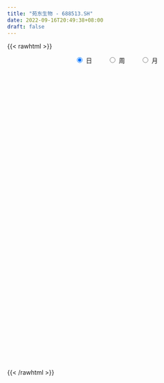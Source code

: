 ```yaml
---
title: "苑东生物 - 688513.SH"
date: 2022-09-16T20:49:38+08:00
draft: false
---
```

{{< rawhtml >}}
    <div style="text-align: center">
        <label style="padding: 1rem;"><input style="margin-right: .5rem" type="radio" name="period" value="D" checked onclick="period_change(this)">日</label>
        <label style="padding: 1rem;"><input style="margin-right: .5rem" type="radio" name="period" value="W" onclick="period_change(this)">周</label>
        <label style="padding: 1rem;"><input style="margin-right: .5rem" type="radio" name="period" value="M" onclick="period_change(this)">月</label>
    </div>
    <div id="chart" style="height: 700px;"></div> 
    <script type="text/javascript">
        const D_v = [179288.15,101387.29,84941.63,60343.15,51311.43,41152.66,30632.83,27753.67,18935.34,27508.37,22619.22,47606.26,21543.46,16333.46,19365.78,21265.16,15205.59,11748.53,17026.25,8494.72,9306.65,11821.49,15340.35,13399.79,24670.44,14743.8,11537.12,11911.06,12759.18,13360.51,13794.62,13381.86,7322.59,10827.21,7679.54,9075.73,10219.37,13784.32,8064.44,5420.5,6829.8,10794.38,15506.44,18825.06,11124.3,7012.35,6121.79,7814.31,8197.77,5789.52,22901.57,13729.7,28488.13,13181.88,14452.89,8908.75,12156.99,6172.84,5531.55,6032.75,5326.14,4816.56,5130.88,5685.33,5997.94,3644.01,7612.09,3300.24,3845.95,4058.09,5970.99,5906.73,5500.37,8104.78,8821.41,9876.35,3627.0,4483.38,2990.63,3230.12,3122.37,4827.17,4457.87,6803.47,10276.07,5254.3,10656.99,4075.2,3654.43,6169.0,8271.0,4775.58,3844.66,3276.54,4293.46,4887.6,5189.0,2925.81,2628.8,3500.9,2948.4,2539.37,2983.3,3239.3,4312.88,3363.38,2321.44,2287.53,2918.22,4676.44,3616.35,5711.12,3142.55,3152.97,3853.32,2329.92,3381.24,8619.77,3466.66,4228.48,2360.44,4139.25,3755.79,2960.13,2187.08,3900.43,3175.56,2259.63,3017.49,3043.16,3546.7,2823.24,2925.41,2352.87,2168.18,3212.72,4202.16,7898.15,1802.25,3484.58,2929.45,3150.3,2320.99,3842.39,2657.33,3346.91,2686.21,4763.13,3178.0,7580.82,5952.66,4840.78,4128.89,2082.22,3740.46,8411.8,5388.62,3792.25,4802.52,4342.55,2555.43,5118.31,2138.92,2454.75,2321.94,11012.39,6083.73,4613.76,9502.27,5332.4,5084.89,7306.15,8953.64,7643.32,16500.96,6706.16,7255.86,7789.3,6998.35,10646.66,8222.98,7078.06,11104.89,5336.12,6614.6,6596.34,5305.21,6462.49,3160.89,2393.32,3472.93,3838.03,10316.6,3460.51,4315.78,3449.48,4717.21,4042.74,3730.84,5490.94,7381.88,6114.07,7578.04,3402.31,5342.82,2935.43,3575.16,3190.92,4677.51,4438.35,2732.37,3640.93,4305.4,5550.16,11150.06,6711.34,6999.69,5324.47,6645.1,3354.88,15552.17,7805.21,14538.29,9443.17,9259.34,9274.56,4097.5,6637.93,6048.39,3617.62,4372.7,5626.15,7126.64,6374.8,13061.6,8821.47,5876.48,8280.28,13040.9,7669.41,6370.3,4458.7,4325.51,4667.42,7157.75,7993.96,10976.77,6596.93,5367.96,7397.66,3773.26,7983.14,5339.37,3435.33,4743.94,5698.62,4751.24,4609.49,4740.5,3650.56,2076.68,5088.29,2348.21,4268.26,2980.65,3445.5,4421.8,3123.38,2638.69,2393.25,2626.46,4135.98,5570.98,6927.13,3315.85,3309.27,4231.41,3051.33,2328.04,3863.11,3107.62,3718.18,3479.27,3421.11,3858.21,4849.12,10975.28,8386.19,6303.16,19460.77,10549.82,13136.79,9477.77,6050.01,7273.25,5852.09,7111.15,22779.84,19530.81,13695.89,9451.4,8969.15,7705.07,9284.62,11465.9,10456.05,6488.07,6374.76,5137.49,5826.45,5410.94,5247.41,5366.34,5678.04,5219.75,4153.73,5060.08,3951.3,6705.05,5219.57,5267.67,13844.48,7858.14,8529.42,14769.13,10589.34,11189.84,21456.94,19013.96,60747.17,36428.13,35207.83,26244.73,19925.06,18000.5,19528.55,11014.22,17268.23,12979.8,10258.12,10049.9,10267.66,7986.66,7255.19,6538.58,7549.67,8483.14,12527.6,7624.28,14248.96,5207.32,7351.81,17165.61,10457.19,6213.24,5181.31,10609.57,9472.98,14469.69,6286.99,3537.17,8042.47,20891.63,11241.64,15405.87,23714.87,10324.98,12540.93,8254.51,10578.53,14597.32,14114.44,6298.62,9767.53,11615.2,6410.19,8980.09,12352.15,5989.18,10115.92,13204.98,4670.42,6759.46,6444.26,6139.89,5530.86,4595.88,4294.66,3613.57,2457.54,4106.3,6989.32,2137.63,2028.95,2951.15,3276.04,6162.26,5104.94,3178.75,7769.87,8094.66,7627.41,8222.82,4152.41,3835.16,5075.22,3829.47,2763.86,3864.17,5040.15,4933.47,3797.98,3068.66,4946.9,4488.38,4089.25,4558.7,3245.19,2138.88,1999.98,2762.57,3170.38,5793.73,6595.66,4294.28,7820.62,5099.31,3483.29,2638.54,2868.97,2198.26,3840.14,4356.47,1967.56,1738.12,1556.94,3552.38,6398.18,4208.68,3796.13,4724.4,4435.29,23500.99,8354.96,5518.09,5424.91,3998.28,3612.83,4087.8,11253.59,8876.73,7680.95,15593.54,9592.17,6412.89,10425.2,13985.31,10562.62,11480.79,8336.14,10792.01,11995.61,12534.83,7986.65,7251.82,6531.63,6771.88,6157.36,5869.3,3105.39,5975.55,5233.48,3466.9,3286.9,5823.69,8257.78,5097.86,6143.17,4782.37,4966.26,3845.32,2273.63,2666.88,1408.23,4322.27,3191.27,3536.5,2902.93,2012.15,1334.24,3903.02,2283.72,3058.07,3531.09,2524.93,3010.78]
const D_histogram = [0.0,-0.0906210826,-0.648537645,-1.3224784543,-1.8769971573,-2.391602455,-2.7032591242,-2.6667397584,-2.4480318935,-2.0629432007,-1.5992661753,-1.0029703782,-0.5950316654,-0.3398582106,-0.0870997465,0.1995949742,0.3095578364,0.368648984,0.2202473295,0.1851960344,0.1945261241,0.3213622254,0.5546725391,0.7531557272,0.9336429526,0.9151245054,0.9430658641,0.9288664353,0.9570806905,0.9609935316,0.8387892724,0.6165045713,0.5280863591,0.5084973593,0.4910737911,0.4237474581,0.2766524593,0.1300364335,0.1442724868,0.1727367341,0.2324838051,0.3056237195,0.4209179136,0.5454194981,0.525609006,0.4470958616,0.4408231207,0.4472445356,0.3307165621,0.3026634489,0.4272100958,0.5046072295,0.6314838904,0.6542858456,0.5006791971,0.3065937057,0.0793815837,-0.0751771507,-0.1318903931,-0.1584639083,-0.1752412305,-0.1743887573,-0.1621334906,-0.2023545076,-0.2671533938,-0.2808101404,-0.3618879611,-0.3812315769,-0.3044770933,-0.3048369087,-0.1964635493,-0.1030292228,-0.0753138576,-0.1404870484,-0.2269591166,-0.3983118107,-0.4661949853,-0.5284220326,-0.5022272471,-0.4476432851,-0.3356251677,-0.1697412925,-0.0479656896,-0.0513699113,-0.1846311923,-0.1946811927,-0.0467621142,0.0553133631,0.1008417416,0.227011837,0.3736207887,0.4064407005,0.4265579693,0.4392393817,0.455166897,0.4431768705,0.3233242109,0.2224597288,0.1829494853,0.0948425505,0.0068439391,-0.0075662666,0.0134327872,-0.0421467679,-0.0457118294,-0.0131932579,0.0504780548,0.1078863146,0.1338629715,0.2105860286,0.262921721,0.2870564608,0.2616016451,0.2211194366,0.1256114465,0.0820213649,0.0973212557,0.0183203457,-0.0123022615,-0.0735102693,-0.0771221305,-0.0985137404,-0.1309797894,-0.1537085663,-0.1496470974,-0.1688709827,-0.1802372088,-0.1505720579,-0.115546446,-0.0346995596,0.0247594559,0.1046538416,0.1169869785,0.149878537,0.1412593981,0.1814186958,0.2075130077,0.0965918137,0.0323836259,0.0211679883,-0.0003274373,-0.0220330498,-0.0248133957,-0.0072331496,-0.0014089144,-0.0230386996,-0.0657951672,-0.134718344,-0.1261392842,-0.0129860112,0.1087561377,0.1418216264,0.1542639597,0.1636252552,0.1216903217,0.1784365282,0.1685701176,0.1228288069,0.0235345022,-0.0333366434,-0.07842946,-0.1563550865,-0.1885151933,-0.1758349227,-0.1461625325,0.0161059386,0.0895667548,0.0854406295,0.205651943,0.2279083473,0.2457945962,0.2843327629,0.3312323353,0.3642047604,0.4745959067,0.4951786338,0.4508818244,0.4393281996,0.3591951582,0.3543316899,0.2799449411,0.2105543134,0.1799998418,0.0607449619,-0.0939526416,-0.2076582256,-0.2764733435,-0.3780084631,-0.4613206409,-0.4754617424,-0.4431464267,-0.3747390108,-0.2462365614,-0.1475077543,-0.1041886485,-0.0848691293,-0.0654569974,-0.117054674,-0.1208435668,-0.0916400867,-0.0130853528,0.0393449851,-0.0072091821,-0.0195360762,-0.0741750962,-0.0846544855,-0.0552260028,-0.0315569829,0.0160512217,-0.0157656772,-0.0273759644,-0.0256501129,0.0175877467,0.0322073586,0.1537706135,0.173544185,0.172758214,0.1466080148,0.0022120809,-0.0370640415,0.1161347375,0.2125606192,0.3444442725,0.4372467154,0.4122621821,0.2978667397,0.2240074306,0.166791297,0.0632755694,0.0100508908,-0.0025033486,0.0059922619,-0.0902020024,-0.1618881083,-0.0921943575,-0.1262300685,-0.1025940998,-0.0214796611,0.0761417334,0.0479921399,-0.055707478,-0.140570533,-0.1514222475,-0.1711306451,-0.2434684765,-0.2889250673,-0.2710955775,-0.2483779067,-0.2359847458,-0.2659124924,-0.259564453,-0.296590999,-0.3186199596,-0.3038406648,-0.2781982655,-0.1864686256,-0.091523765,-0.0561299524,-0.0553218173,-0.0499423467,-0.0469712367,-0.098526995,-0.1060270938,-0.0246523532,0.0163203684,-0.0206311225,0.0353207644,0.0730987817,0.1056350729,0.1125179295,0.1154679812,0.1525494505,0.2036268551,0.1856683053,0.1485701337,0.1093780402,0.0381317282,-0.0284977785,-0.035707119,0.012017028,-0.0111031859,0.0413108882,0.0756852918,0.0750803088,0.0875112298,0.0976890483,0.1427127195,0.1545611254,0.1491097652,0.1576500535,0.1486259582,0.1166018008,0.0428567014,-0.0054068674,-0.0255840775,-0.0353375644,-0.0354131217,0.091277319,0.1712338383,0.2441201304,0.2667162405,0.2413209505,0.1808832348,0.1408045325,0.0214545693,-0.0973392734,-0.1423267782,-0.160069195,-0.1594400016,-0.1590907824,-0.1438946894,-0.1485794515,-0.1491865069,-0.1475040622,-0.142862255,-0.1241579397,-0.086488044,-0.0769990827,-0.0906007287,-0.0584051746,-0.0437318142,0.010981754,0.0649241846,0.1103021413,0.1495963932,0.1182208263,0.1568833609,0.1994076761,0.3112300489,0.7502862022,1.0257428385,1.165288107,1.1509633915,1.0517253073,0.8452725776,0.723467398,0.5420294619,0.3148981583,0.0364926569,-0.2531574495,-0.5111201634,-0.7747391837,-0.9101701872,-0.9407652069,-0.9306209761,-0.8627203974,-0.8182864792,-0.882837234,-0.873731648,-0.6465524508,-0.4769192958,-0.3696674625,-0.0580440922,0.2020986609,0.2907940028,0.3764834758,0.3655941334,0.4413274382,0.4374665198,0.3829228052,0.300513139,0.2534123559,0.4205106577,0.4524089066,0.4070739174,0.242665402,0.1367720108,0.198514939,0.1497652986,-0.1134435553,-0.217493518,-0.1150036797,-0.0796222568,0.051146141,0.1147523709,0.121179588,0.1230638215,0.1000233331,0.0731893619,-0.1187938191,-0.1544274291,-0.2021633013,-0.2411197631,-0.2866598005,-0.3568981914,-0.4425888127,-0.5382073889,-0.5527610146,-0.6402027182,-0.6664543582,-0.6591162326,-0.5785529792,-0.5654028122,-0.5600831861,-0.60462263,-0.605224101,-0.6655816963,-0.6112934291,-0.4789418558,-0.3647731548,-0.318208777,-0.1064112614,0.1515040462,0.3446873577,0.4844707776,0.5370417539,0.5679840209,0.5990458293,0.6182544331,0.6142158947,0.6161162883,0.6144916243,0.587005957,0.5625593517,0.3983417028,0.3201448568,0.248817762,0.1402961078,0.1242353039,0.1488170004,0.1915012417,0.2173306934,0.2186211703,0.1643982107,0.0280704872,-0.1602944851,-0.2606310917,-0.2603724309,-0.2749784498,-0.3045289018,-0.2869580542,-0.2764956148,-0.3029538653,-0.3147379189,-0.3236474989,-0.302109106,-0.2006620668,-0.0514378016,0.0038788098,0.0338033626,0.0416996894,0.1444083754,0.4871778948,0.602040525,0.6406905613,0.5936241196,0.5067100941,0.4550193778,0.3479446779,0.3028738022,0.2581329732,0.2070597658,0.3794993104,0.5028001608,0.5634414999,0.5860895446,0.7100363915,0.6117527125,0.5527975286,0.4290640151,0.2727897977,0.179633127,0.0411665889,-0.1421470143,-0.3002402938,-0.434830497,-0.4260275351,-0.4046965282,-0.3974070123,-0.4264745606,-0.2684268143,-0.1883960829,-0.1457146162,-0.1551516838,-0.0834500451,-0.0499764258,-0.190799381,-0.2160709532,-0.3266440696,-0.5211558731,-0.5903302669,-0.5970337117,-0.4894790961,-0.4009861568,-0.3715617359,-0.3409271554,-0.2025110919,-0.0869352576,-0.0515243735,-0.0227876485,-0.0418083042,-0.0775446209,-0.2078617397,-0.2995339926,-0.3742596155,-0.4406131079]
const D_fast = [0.0,-0.1132763533,-0.8333273269,-1.8378877498,-2.8616557421,-3.9741616535,-4.9616331037,-5.5917986775,-5.985098786,-6.1157458934,-6.0518854118,-5.7063322093,-5.4471514129,-5.2769425107,-5.0459589833,-4.7093655189,-4.5220131976,-4.3707598041,-4.4640996261,-4.4528519127,-4.394890292,-4.1877136343,-3.8157351858,-3.428963066,-3.0150651024,-2.8048024232,-2.5410945985,-2.3230774185,-2.0555929906,-1.8114317666,-1.7239387077,-1.7920972661,-1.7484938885,-1.6409585484,-1.5356136688,-1.4970031373,-1.5749350213,-1.6890419388,-1.6387377637,-1.5670893329,-1.4492213107,-1.2996754664,-1.0791517938,-0.8182953348,-0.7067035754,-0.6734427544,-0.5695097152,-0.4512771663,-0.4851259993,-0.4375132503,-0.2061640794,-0.0026151383,0.2821324952,0.4685059118,0.4400690625,0.3226319976,0.1152652715,-0.0580877506,-0.1477735912,-0.2139630836,-0.2745507134,-0.3172954295,-0.3455735355,-0.4363831794,-0.567970414,-0.6518296957,-0.8233795067,-0.9380310167,-0.9373958064,-1.013964849,-0.9547073769,-0.8870303561,-0.8781434553,-0.9784384082,-1.1216502556,-1.3925809023,-1.5770128232,-1.7713453786,-1.8707074049,-1.9280342642,-1.8999224387,-1.7764738867,-1.6666897062,-1.6829364057,-1.8623554847,-1.9210757833,-1.7848472334,-1.6689434153,-1.5982046015,-1.4152815468,-1.1752673979,-1.040837311,-0.9140805499,-0.791589292,-0.6618700525,-0.5630658614,-0.6020874682,-0.6473370181,-0.6411098903,-0.7055061874,-0.7917938141,-0.8080955864,-0.7837383358,-0.8498545829,-0.8648476018,-0.8356273448,-0.7593365184,-0.6749566798,-0.6155142801,-0.4861447158,-0.3680785932,-0.2721797382,-0.2322341426,-0.217436492,-0.2815416205,-0.3046263609,-0.2649961562,-0.3394169798,-0.3731151523,-0.4527007274,-0.4755931212,-0.5216131663,-0.5868241626,-0.647980081,-0.6813303865,-0.7427720175,-0.7991975458,-0.8071754094,-0.8010364089,-0.7288644124,-0.663215533,-0.5571576869,-0.5155778054,-0.4452166127,-0.418520902,-0.3330069304,-0.2550343665,-0.3418076071,-0.3979198885,-0.403843529,-0.4254208139,-0.4526346889,-0.4616183836,-0.445846425,-0.4403744184,-0.4677638785,-0.5269691378,-0.6295719007,-0.6525276619,-0.5426208917,-0.3936897084,-0.3251688131,-0.2741604898,-0.2238928806,-0.2354052336,-0.1340498951,-0.1017737763,-0.1168078852,-0.2102185645,-0.2754238708,-0.3401240525,-0.4571384506,-0.5364273557,-0.5677058158,-0.5745740587,-0.408279103,-0.3124265981,-0.2951925661,-0.1235682667,-0.0443347756,0.0350001223,0.1446214797,0.274329136,0.3983527512,0.6273928742,0.7717702597,0.8401939064,0.9384723315,0.9481380796,1.0318575338,1.0274570203,1.010704971,1.0251504598,0.9210818204,0.7428960565,0.5772759161,0.4393424623,0.2433052269,0.0446628889,-0.0883436482,-0.1668149391,-0.192092276,-0.125148967,-0.0632970985,-0.0460251548,-0.0479229179,-0.0448750353,-0.1257363804,-0.159736165,-0.1534427066,-0.0781593109,-0.0158927267,-0.0642491894,-0.0814601026,-0.1546428966,-0.1862859073,-0.1706639253,-0.1548841511,-0.1032631411,-0.1390214593,-0.1574757375,-0.1621624144,-0.114527618,-0.0918561665,0.0681497419,0.1313093596,0.1737129421,0.1842147466,0.0403718329,-0.0081702999,0.1740621635,0.3236282,0.5416229215,0.7437370431,0.8218180554,0.7818892979,0.7640318464,0.7485135371,0.6608167018,0.6101047459,0.5969246694,0.6069183454,0.4881735805,0.3760154476,0.4226606089,0.3570673809,0.3550548246,0.4307993481,0.5474561759,0.5313046173,0.4136781299,0.2936724417,0.2449651653,0.1824741064,0.0492691559,-0.0684187017,-0.1183631063,-0.1577399121,-0.2043429376,-0.3007488073,-0.3592918813,-0.470466177,-0.5721501274,-0.6333309989,-0.677238166,-0.6321256824,-0.5600617631,-0.5387004386,-0.5517227578,-0.5588288738,-0.567600573,-0.6437880801,-0.6777949523,-0.6025833,-0.5575304863,-0.5996397579,-0.5348576799,-0.4788049672,-0.4198599078,-0.3848475688,-0.3530305218,-0.2778116899,-0.1758275716,-0.147369045,-0.1473246832,-0.1591722666,-0.2208856465,-0.2946395978,-0.3107757181,-0.2600473141,-0.2859433245,-0.2232015284,-0.1699058018,-0.1517407077,-0.1174319791,-0.0828318986,-0.0021300475,0.0483586398,0.0801847208,0.1281375225,0.1562699168,0.1533962095,0.0903652855,0.0407499999,0.0141767704,-0.0044111076,-0.0133399453,0.1361698252,0.258934804,0.3928511287,0.4821262989,0.5170612466,0.5018443396,0.4969667703,0.3829804495,0.2398517884,0.1592825891,0.1015228736,0.0622920666,0.0228685902,0.0020910108,-0.0397386142,-0.0776422962,-0.1128358672,-0.1439096237,-0.1562447933,-0.1401969086,-0.149957718,-0.1862095462,-0.1686152857,-0.1648748789,-0.1074158721,-0.0372423953,0.0357110967,0.1124044469,0.1105840865,0.1884674613,0.2808436956,0.4704735806,1.0971012844,1.6289936304,2.0598609256,2.333277058,2.4969703007,2.5018357153,2.5608973853,2.5149668146,2.3665600506,2.0972777135,1.7443382446,1.3585954899,0.9012916737,0.5383181233,0.2725318019,0.0500207888,-0.0977587319,-0.2578964336,-0.5431564968,-0.7524838228,-0.6869427383,-0.6365394073,-0.6217044396,-0.3245920924,-0.013924674,0.1474691686,0.3272795106,0.4077887015,0.5938538658,0.6993595773,0.7405465641,0.7332651826,0.7495174885,1.0217434548,1.1667439303,1.2231774205,1.1194352555,1.047734867,1.1591065299,1.1477982142,0.8562284715,0.6978051293,0.7715440477,0.7870199064,0.9305748394,1.022869162,1.0595912761,1.092241465,1.0942068099,1.0856701792,0.8639885434,0.7897480761,0.6914713787,0.592234976,0.4750299885,0.3155670497,0.1192292253,-0.1109411981,-0.2636850775,-0.5111774607,-0.7040426901,-0.8614836227,-0.9255586141,-1.0537591502,-1.1884603207,-1.384155422,-1.5360629183,-1.7628159377,-1.8613510277,-1.8487349184,-1.825759506,-1.8587473225,-1.6735526223,-1.3777613031,-1.0984061522,-0.8375050378,-0.6506736231,-0.4777353508,-0.2969120851,-0.1231398731,0.0263755622,0.1823050279,0.33430327,0.4535690919,0.5697623245,0.5051301013,0.5069694695,0.4978468153,0.424399188,0.4393972101,0.5011831566,0.5917427084,0.6719048335,0.7278506029,0.714727196,0.5854170943,0.3569785007,0.1914841212,0.1266496743,0.0432990429,-0.0623836345,-0.1165523005,-0.1752137647,-0.2774104816,-0.3678790149,-0.4577004696,-0.5116893533,-0.4604078308,-0.3240430159,-0.2677567021,-0.2293813086,-0.2110600595,-0.0722492796,0.3923147135,0.6576874749,0.8565101515,0.9578497397,0.9976132377,1.059677366,1.0395888354,1.0702364103,1.0900288246,1.0907205587,1.3580349309,1.6070358215,1.8085375356,1.9777079665,2.2791639112,2.3338184103,2.4130626086,2.3965950989,2.3085183309,2.260269942,2.132095051,1.9132446943,1.6800913413,1.4367935139,1.339089592,1.2592464669,1.1671842297,1.0314980412,1.122439084,1.1553707946,1.1616236072,1.1133986188,1.1642377461,1.185217259,0.9966944585,0.917405148,0.7251710142,0.4003702425,0.1836132819,0.0276514092,0.0128362508,0.0010826508,-0.0623833622,-0.1169805706,-0.0291922801,0.0646497399,0.0871795306,0.1102193435,0.0807466118,0.0256241398,-0.1566584139,-0.323214165,-0.4915046917,-0.6680114612]
const D_slow = [0.0,-0.0226552707,-0.1847896819,-0.5154092955,-0.9846585848,-1.5825591985,-2.2583739796,-2.9250589192,-3.5370668925,-4.0528026927,-4.4526192365,-4.7033618311,-4.8521197474,-4.9370843001,-4.9588592367,-4.9089604932,-4.8315710341,-4.7394087881,-4.6843469557,-4.6380479471,-4.5894164161,-4.5090758597,-4.3704077249,-4.1821187931,-3.948708055,-3.7199269286,-3.4841604626,-3.2519438538,-3.0126736811,-2.7724252982,-2.5627279801,-2.4086018373,-2.2765802476,-2.1494559077,-2.0266874599,-1.9207505954,-1.8515874806,-1.8190783722,-1.7830102505,-1.739826067,-1.6817051157,-1.6052991859,-1.5000697075,-1.3637148329,-1.2323125814,-1.120538616,-1.0103328358,-0.8985217019,-0.8158425614,-0.7401766992,-0.6333741752,-0.5072223678,-0.3493513952,-0.1857799338,-0.0606101346,0.0160382919,0.0358836878,0.0170894001,-0.0158831982,-0.0554991752,-0.0993094829,-0.1429066722,-0.1834400448,-0.2340286717,-0.3008170202,-0.3710195553,-0.4614915456,-0.5567994398,-0.6329187131,-0.7091279403,-0.7582438276,-0.7840011333,-0.8028295977,-0.8379513598,-0.894691139,-0.9942690916,-1.1108178379,-1.2429233461,-1.3684801579,-1.4803909791,-1.564297271,-1.6067325942,-1.6187240166,-1.6315664944,-1.6777242925,-1.7263945906,-1.7380851192,-1.7242567784,-1.699046343,-1.6422933838,-1.5488881866,-1.4472780115,-1.3406385192,-1.2308286737,-1.1170369495,-1.0062427319,-0.9254116791,-0.8697967469,-0.8240593756,-0.800348738,-0.7986377532,-0.8005293198,-0.797171123,-0.807707815,-0.8191357724,-0.8224340868,-0.8098145732,-0.7828429945,-0.7493772516,-0.6967307445,-0.6310003142,-0.559236199,-0.4938357877,-0.4385559286,-0.407153067,-0.3866477257,-0.3623174118,-0.3577373254,-0.3608128908,-0.3791904581,-0.3984709907,-0.4230994258,-0.4558443732,-0.4942715148,-0.5316832891,-0.5739010348,-0.618960337,-0.6566033515,-0.685489963,-0.6941648529,-0.6879749889,-0.6618115285,-0.6325647839,-0.5950951496,-0.5597803001,-0.5144256262,-0.4625473742,-0.4383994208,-0.4303035143,-0.4250115173,-0.4250933766,-0.430601639,-0.436804988,-0.4386132754,-0.438965504,-0.4447251789,-0.4611739707,-0.4948535567,-0.5263883777,-0.5296348805,-0.5024458461,-0.4669904395,-0.4284244496,-0.3875181358,-0.3570955553,-0.3124864233,-0.2703438939,-0.2396366922,-0.2337530666,-0.2420872275,-0.2616945925,-0.3007833641,-0.3479121624,-0.3918708931,-0.4284115262,-0.4243850416,-0.4019933529,-0.3806331955,-0.3292202098,-0.2722431229,-0.2107944739,-0.1397112832,-0.0569031993,0.0341479908,0.1527969675,0.2765916259,0.389312082,0.4991441319,0.5889429215,0.6775258439,0.7475120792,0.8001506576,0.845150618,0.8603368585,0.8368486981,0.7849341417,0.7158158058,0.62131369,0.5059835298,0.3871180942,0.2763314875,0.1826467348,0.1210875945,0.0842106559,0.0581634937,0.0369462114,0.0205819621,-0.0086817064,-0.0388925981,-0.0618026198,-0.065073958,-0.0552377118,-0.0570400073,-0.0619240264,-0.0804678004,-0.1016314218,-0.1154379225,-0.1233271682,-0.1193143628,-0.1232557821,-0.1300997732,-0.1365123014,-0.1321153647,-0.1240635251,-0.0856208717,-0.0422348254,0.0009547281,0.0376067318,0.038159752,0.0288937416,0.057927426,0.1110675808,0.1971786489,0.3064903278,0.4095558733,0.4840225582,0.5400244159,0.5817222401,0.5975411325,0.6000538551,0.599428018,0.6009260835,0.5783755829,0.5379035558,0.5148549664,0.4832974493,0.4576489244,0.4522790091,0.4713144425,0.4833124774,0.4693856079,0.4342429747,0.3963874128,0.3536047515,0.2927376324,0.2205063656,0.1527324712,0.0906379946,0.0316418081,-0.034836315,-0.0997274282,-0.173875178,-0.2535301679,-0.3294903341,-0.3990399004,-0.4456570568,-0.4685379981,-0.4825704862,-0.4964009405,-0.5088865272,-0.5206293364,-0.5452610851,-0.5717678586,-0.5779309468,-0.5738508547,-0.5790086354,-0.5701784443,-0.5519037489,-0.5254949806,-0.4973654983,-0.468498503,-0.4303611404,-0.3794544266,-0.3330373503,-0.2958948169,-0.2685503068,-0.2590173747,-0.2661418194,-0.2750685991,-0.2720643421,-0.2748401386,-0.2645124166,-0.2455910936,-0.2268210164,-0.204943209,-0.1805209469,-0.144842767,-0.1062024857,-0.0689250444,-0.029512531,0.0076439586,0.0367944088,0.0475085841,0.0461568673,0.0397608479,0.0309264568,0.0220731764,0.0448925061,0.0877009657,0.1487309983,0.2154100584,0.2757402961,0.3209611048,0.3561622379,0.3615258802,0.3371910618,0.3016093673,0.2615920686,0.2217320682,0.1819593726,0.1459857002,0.1088408373,0.0715442106,0.0346681951,-0.0010473687,-0.0320868536,-0.0537088646,-0.0729586353,-0.0956088175,-0.1102101111,-0.1211430647,-0.1183976262,-0.10216658,-0.0745910447,-0.0371919464,-0.0076367398,0.0315841004,0.0814360195,0.1592435317,0.3468150822,0.6032507919,0.8945728186,1.1823136665,1.4452449933,1.6565631377,1.8374299872,1.9729373527,2.0516618923,2.0607850565,1.9974956941,1.8697156533,1.6760308574,1.4484883106,1.2132970088,0.9806417648,0.7649616655,0.5603900457,0.3396807372,0.1212478252,-0.0403902875,-0.1596201115,-0.2520369771,-0.2665480002,-0.2160233349,-0.1433248342,-0.0492039653,0.0421945681,0.1525264276,0.2618930576,0.3576237589,0.4327520436,0.4961051326,0.601232797,0.7143350237,0.816103503,0.8767698535,0.9109628562,0.960591591,0.9980329156,0.9696720268,0.9152986473,0.8865477274,0.8666421632,0.8794286984,0.9081167911,0.9384116881,0.9691776435,0.9941834768,1.0124808173,0.9827823625,0.9441755052,0.8936346799,0.8333547391,0.761689789,0.6724652412,0.561818038,0.4272661908,0.2890759371,0.1290252576,-0.037588332,-0.2023673901,-0.3470056349,-0.488356338,-0.6283771345,-0.779532792,-0.9308388173,-1.0972342414,-1.2500575986,-1.3697930626,-1.4609863513,-1.5405385455,-1.5671413609,-1.5292653493,-1.4430935099,-1.3219758155,-1.187715377,-1.0457193718,-0.8959579144,-0.7413943062,-0.5878403325,-0.4338112604,-0.2801883543,-0.1334368651,0.0072029728,0.1067883985,0.1868246127,0.2490290532,0.2841030802,0.3151619062,0.3523661563,0.4002414667,0.45457414,0.5092294326,0.5503289853,0.5573466071,0.5172729858,0.4521152129,0.3870221052,0.3182774927,0.2421452673,0.1704057537,0.10128185,0.0255433837,-0.053141096,-0.1340529707,-0.2095802473,-0.259745764,-0.2726052144,-0.2716355119,-0.2631846713,-0.2527597489,-0.2166576551,-0.0948631813,0.0556469499,0.2158195902,0.3642256201,0.4909031437,0.6046579881,0.6916441576,0.7673626081,0.8318958514,0.8836607929,0.9785356205,1.1042356607,1.2450960357,1.3916184218,1.5691275197,1.7220656978,1.86026508,1.9675310838,2.0357285332,2.080636815,2.0909284622,2.0553917086,1.9803316351,1.8716240109,1.7651171271,1.6639429951,1.564591242,1.4579726018,1.3908658983,1.3437668775,1.3073382235,1.2685503025,1.2476877913,1.2351936848,1.1874938396,1.1334761012,1.0518150838,0.9215261156,0.7739435488,0.6246851209,0.5023153469,0.4020688077,0.3091783737,0.2239465848,0.1733188119,0.1515849975,0.1387039041,0.133006992,0.1225549159,0.1031687607,0.0512033258,-0.0236801724,-0.1172450762,-0.2273983532]
const D_data = [['2020-09-02', 78.0, 74.72, 74.6, 88.0],['2020-09-03', 71.1, 73.3, 70.12, 79.44],['2020-09-04', 72.0, 65.37, 65.28, 72.0],['2020-09-07', 64.51, 59.73, 59.58, 65.99],['2020-09-08', 59.7, 56.5, 55.38, 61.1],['2020-09-09', 56.0, 52.2, 52.2, 56.89],['2020-09-10', 52.5, 50.18, 49.61, 52.84],['2020-09-11', 49.74, 51.27, 49.51, 52.47],['2020-09-14', 52.1, 51.73, 51.28, 52.51],['2020-09-15', 51.11, 53.1, 51.11, 54.24],['2020-09-16', 52.99, 54.31, 52.5, 54.77],['2020-09-17', 53.93, 57.15, 53.6, 59.3],['2020-09-18', 56.16, 56.19, 55.42, 57.0],['2020-09-21', 55.92, 55.0, 54.55, 56.49],['2020-09-22', 54.58, 55.47, 54.58, 57.68],['2020-09-23', 55.3, 56.7, 55.3, 57.2],['2020-09-24', 56.5, 55.07, 54.63, 56.5],['2020-09-25', 55.4, 54.48, 54.22, 56.36],['2020-09-28', 54.39, 51.2, 51.0, 54.43],['2020-09-29', 52.0, 51.62, 50.86, 52.18],['2020-09-30', 52.0, 51.6, 51.33, 52.16],['2020-10-09', 52.6, 53.0, 52.19, 53.17],['2020-10-12', 53.0, 55.03, 52.9, 55.12],['2020-10-13', 55.14, 55.68, 54.49, 55.98],['2020-10-14', 55.5, 56.58, 55.06, 58.66],['2020-10-15', 56.34, 54.72, 54.58, 56.34],['2020-10-16', 54.83, 55.56, 54.28, 55.72],['2020-10-19', 55.57, 55.34, 55.05, 57.0],['2020-10-20', 55.55, 56.22, 55.0, 56.88],['2020-10-21', 56.52, 56.36, 55.42, 57.14],['2020-10-22', 55.98, 54.8, 54.3, 56.23],['2020-10-23', 54.8, 52.84, 52.5, 55.47],['2020-10-26', 52.84, 53.8, 52.51, 53.95],['2020-10-27', 54.14, 54.47, 54.14, 55.28],['2020-10-28', 54.61, 54.5, 53.8, 54.8],['2020-10-29', 54.39, 53.73, 53.5, 54.39],['2020-10-30', 54.25, 52.16, 52.11, 54.27],['2020-11-02', 52.05, 51.27, 49.8, 52.1],['2020-11-03', 51.2, 52.78, 51.03, 52.91],['2020-11-04', 52.81, 52.95, 52.4, 53.36],['2020-11-05', 53.73, 53.5, 52.82, 53.99],['2020-11-06', 53.86, 54.01, 53.4, 54.95],['2020-11-09', 54.48, 55.12, 53.76, 55.38],['2020-11-10', 55.59, 56.07, 55.11, 56.65],['2020-11-11', 55.85, 54.79, 54.45, 56.13],['2020-11-12', 54.99, 54.01, 53.85, 55.24],['2020-11-13', 54.01, 54.89, 53.52, 54.89],['2020-11-16', 55.18, 55.27, 54.78, 55.68],['2020-11-17', 55.08, 53.62, 53.42, 55.45],['2020-11-18', 53.7, 54.48, 53.61, 54.57],['2020-11-19', 54.2, 56.85, 54.02, 57.81],['2020-11-20', 57.0, 57.1, 56.03, 57.47],['2020-11-23', 56.9, 58.67, 56.88, 60.8],['2020-11-24', 58.06, 58.25, 57.73, 59.3],['2020-11-25', 58.42, 56.13, 55.86, 58.58],['2020-11-26', 56.13, 55.0, 54.67, 56.49],['2020-11-27', 55.01, 53.6, 52.88, 55.27],['2020-11-30', 53.38, 53.48, 52.71, 54.09],['2020-12-01', 53.49, 54.05, 53.49, 54.16],['2020-12-02', 54.27, 54.08, 53.62, 54.43],['2020-12-03', 54.01, 53.94, 53.52, 54.32],['2020-12-04', 53.67, 53.96, 53.6, 54.04],['2020-12-07', 53.9, 53.98, 53.82, 54.63],['2020-12-08', 54.3, 53.07, 53.07, 54.3],['2020-12-09', 53.07, 52.25, 51.84, 53.29],['2020-12-10', 52.23, 52.41, 52.02, 52.99],['2020-12-11', 52.51, 50.99, 50.61, 52.51],['2020-12-14', 51.0, 51.12, 50.72, 51.47],['2020-12-15', 51.0, 52.12, 51.0, 52.23],['2020-12-16', 51.91, 51.02, 51.0, 52.24],['2020-12-17', 51.17, 52.37, 51.15, 52.44],['2020-12-18', 52.59, 52.5, 52.25, 53.44],['2020-12-21', 52.77, 51.82, 51.5, 52.98],['2020-12-22', 51.8, 50.35, 49.84, 52.27],['2020-12-23', 50.35, 49.4, 49.18, 51.3],['2020-12-24', 49.4, 47.25, 47.02, 49.4],['2020-12-25', 47.02, 47.4, 46.76, 47.54],['2020-12-28', 47.5, 46.55, 46.35, 47.5],['2020-12-29', 46.5, 46.96, 46.35, 47.39],['2020-12-30', 46.71, 46.95, 46.54, 47.0],['2020-12-31', 46.92, 47.59, 46.82, 47.7],['2021-01-04', 47.42, 48.59, 47.42, 48.79],['2021-01-05', 48.69, 48.5, 48.11, 49.05],['2021-01-06', 48.47, 46.98, 46.62, 48.69],['2021-01-07', 46.75, 44.65, 44.44, 47.15],['2021-01-08', 44.65, 45.41, 44.01, 45.66],['2021-01-11', 47.21, 47.42, 47.11, 48.46],['2021-01-12', 46.62, 47.28, 46.51, 47.4],['2021-01-13', 47.1, 46.79, 46.5, 47.58],['2021-01-14', 46.81, 48.16, 45.92, 48.46],['2021-01-15', 48.27, 49.17, 48.02, 50.03],['2021-01-18', 49.16, 48.33, 48.06, 49.45],['2021-01-19', 48.33, 48.45, 48.18, 49.3],['2021-01-20', 48.52, 48.61, 48.22, 48.99],['2021-01-21', 48.74, 48.92, 48.73, 49.78],['2021-01-22', 49.3, 48.79, 48.25, 49.3],['2021-01-25', 48.88, 47.25, 47.07, 48.88],['2021-01-26', 47.28, 46.98, 46.88, 47.39],['2021-01-27', 47.4, 47.41, 46.8, 47.79],['2021-01-28', 47.0, 46.45, 46.01, 47.6],['2021-01-29', 46.98, 45.9, 45.51, 46.98],['2021-02-01', 45.63, 46.43, 45.63, 46.52],['2021-02-02', 46.77, 46.78, 46.23, 47.38],['2021-02-03', 46.77, 45.6, 45.3, 46.89],['2021-02-04', 45.58, 45.94, 44.21, 46.1],['2021-02-05', 46.0, 46.33, 45.94, 46.95],['2021-02-08', 46.5, 46.88, 46.23, 47.19],['2021-02-09', 46.99, 47.08, 46.68, 47.09],['2021-02-10', 47.3, 46.9, 46.82, 47.34],['2021-02-18', 47.3, 47.85, 47.11, 48.05],['2021-02-19', 48.02, 47.99, 47.62, 48.1],['2021-02-22', 47.99, 47.98, 47.82, 48.9],['2021-02-23', 47.92, 47.5, 47.3, 48.15],['2021-02-24', 47.7, 47.26, 47.0, 47.92],['2021-02-25', 47.55, 46.28, 46.28, 47.7],['2021-02-26', 45.73, 46.58, 45.72, 46.76],['2021-03-01', 46.88, 47.26, 46.52, 47.3],['2021-03-02', 47.0, 45.9, 45.78, 47.0],['2021-03-03', 45.58, 46.16, 45.58, 46.19],['2021-03-04', 46.15, 45.44, 45.43, 46.34],['2021-03-05', 45.45, 45.87, 45.28, 46.0],['2021-03-08', 45.98, 45.45, 45.44, 46.4],['2021-03-09', 45.51, 45.01, 44.64, 45.85],['2021-03-10', 45.4, 44.8, 44.36, 45.54],['2021-03-11', 44.77, 44.89, 44.62, 45.21],['2021-03-12', 44.97, 44.35, 44.22, 45.22],['2021-03-15', 44.43, 44.14, 43.9, 44.43],['2021-03-16', 44.35, 44.48, 44.13, 44.7],['2021-03-17', 44.45, 44.52, 44.26, 44.68],['2021-03-18', 44.69, 45.25, 44.58, 45.4],['2021-03-19', 45.11, 45.26, 45.03, 45.75],['2021-03-22', 45.29, 45.85, 45.23, 45.92],['2021-03-23', 45.87, 45.25, 45.09, 45.93],['2021-03-24', 45.25, 45.65, 45.18, 45.9],['2021-03-25', 45.53, 45.23, 45.0, 45.85],['2021-03-26', 45.23, 45.98, 45.23, 46.06],['2021-03-29', 46.18, 46.07, 45.92, 46.54],['2021-03-30', 45.23, 44.18, 44.05, 45.91],['2021-03-31', 44.29, 44.28, 44.0, 44.34],['2021-04-01', 44.21, 44.7, 44.05, 45.1],['2021-04-02', 45.1, 44.43, 44.42, 45.1],['2021-04-06', 44.26, 44.24, 43.91, 44.41],['2021-04-07', 44.38, 44.33, 43.98, 44.4],['2021-04-08', 44.39, 44.55, 44.17, 44.76],['2021-04-09', 44.55, 44.4, 44.16, 44.55],['2021-04-12', 44.53, 43.94, 43.84, 44.53],['2021-04-13', 43.98, 43.4, 43.37, 43.98],['2021-04-14', 43.39, 42.62, 42.08, 43.39],['2021-04-15', 42.6, 43.25, 42.32, 43.39],['2021-04-16', 43.69, 44.76, 43.33, 45.42],['2021-04-19', 44.47, 45.47, 44.47, 45.53],['2021-04-20', 45.3, 44.81, 44.71, 45.89],['2021-04-21', 44.79, 44.73, 44.73, 45.38],['2021-04-22', 45.09, 44.82, 44.65, 45.1],['2021-04-23', 44.82, 44.15, 44.0, 44.82],['2021-04-26', 44.69, 45.5, 44.69, 45.98],['2021-04-27', 45.33, 44.89, 44.0, 45.33],['2021-04-28', 44.85, 44.37, 44.06, 44.95],['2021-04-29', 44.3, 43.33, 43.3, 44.5],['2021-04-30', 43.34, 43.4, 42.76, 43.7],['2021-05-06', 43.07, 43.19, 42.9, 43.6],['2021-05-07', 43.13, 42.31, 42.26, 43.39],['2021-05-10', 42.32, 42.4, 42.09, 42.49],['2021-05-11', 42.32, 42.71, 41.85, 42.85],['2021-05-12', 42.71, 42.85, 42.23, 43.0],['2021-05-13', 43.5, 44.92, 43.5, 45.16],['2021-05-14', 44.7, 44.43, 44.12, 44.74],['2021-05-17', 44.3, 43.66, 43.66, 44.45],['2021-05-18', 43.89, 45.6, 43.18, 46.67],['2021-05-19', 45.26, 44.89, 44.88, 45.93],['2021-05-20', 44.91, 45.1, 44.43, 45.45],['2021-05-21', 45.15, 45.7, 44.8, 46.22],['2021-05-24', 45.9, 46.27, 44.86, 46.38],['2021-05-25', 46.11, 46.59, 45.85, 46.7],['2021-05-26', 46.2, 48.3, 46.16, 48.88],['2021-05-27', 48.1, 47.95, 47.4, 48.37],['2021-05-28', 47.9, 47.5, 46.88, 47.9],['2021-05-31', 47.41, 48.18, 46.8, 48.45],['2021-06-01', 48.32, 47.47, 47.37, 48.55],['2021-06-02', 47.47, 48.56, 47.0, 48.6],['2021-06-03', 48.15, 47.83, 47.8, 49.2],['2021-06-04', 47.94, 47.81, 47.64, 48.53],['2021-06-07', 47.61, 48.3, 47.4, 48.41],['2021-06-08', 48.2, 47.0, 46.84, 48.32],['2021-06-09', 46.89, 45.92, 45.88, 47.27],['2021-06-10', 46.07, 45.7, 45.5, 46.08],['2021-06-11', 45.7, 45.68, 45.53, 46.4],['2021-06-15', 45.65, 44.64, 44.41, 45.67],['2021-06-16', 44.64, 44.11, 44.03, 44.97],['2021-06-17', 44.19, 44.4, 44.06, 44.55],['2021-06-18', 44.58, 44.71, 44.22, 44.75],['2021-06-21', 44.72, 45.14, 44.62, 45.39],['2021-06-22', 45.15, 46.2, 44.87, 46.85],['2021-06-23', 46.15, 46.3, 45.86, 46.51],['2021-06-24', 46.92, 45.9, 45.65, 46.92],['2021-06-25', 45.7, 45.7, 45.5, 46.1],['2021-06-28', 45.31, 45.75, 45.31, 46.08],['2021-06-29', 45.77, 44.7, 44.68, 45.77],['2021-06-30', 44.71, 45.05, 44.5, 45.33],['2021-07-01', 45.2, 45.44, 44.61, 46.13],['2021-07-02', 45.29, 46.3, 45.21, 46.47],['2021-07-05', 46.38, 46.33, 45.83, 47.1],['2021-07-06', 46.17, 45.11, 44.78, 46.55],['2021-07-07', 44.75, 45.36, 44.75, 45.55],['2021-07-08', 45.29, 44.6, 44.5, 45.29],['2021-07-09', 44.5, 44.9, 44.38, 45.0],['2021-07-12', 44.9, 45.38, 44.74, 45.4],['2021-07-13', 45.38, 45.4, 45.33, 45.85],['2021-07-14', 45.31, 45.87, 45.23, 46.0],['2021-07-15', 45.74, 44.9, 44.51, 45.98],['2021-07-16', 44.96, 45.0, 44.71, 45.22],['2021-07-19', 44.8, 45.1, 44.38, 45.3],['2021-07-20', 44.98, 45.72, 44.98, 45.83],['2021-07-21', 45.9, 45.52, 45.39, 46.1],['2021-07-22', 45.52, 47.29, 45.28, 47.77],['2021-07-23', 47.02, 46.52, 46.3, 47.4],['2021-07-26', 46.52, 46.45, 46.03, 47.39],['2021-07-27', 46.3, 46.19, 46.11, 47.08],['2021-07-28', 46.2, 44.31, 43.6, 46.21],['2021-07-29', 44.65, 45.12, 44.65, 45.23],['2021-07-30', 45.79, 47.88, 45.45, 48.85],['2021-08-02', 48.45, 47.99, 47.35, 48.54],['2021-08-03', 47.7, 49.3, 47.69, 50.45],['2021-08-04', 49.46, 49.77, 48.92, 50.37],['2021-08-05', 49.77, 48.87, 48.87, 50.24],['2021-08-06', 48.84, 47.72, 47.36, 49.01],['2021-08-09', 47.83, 48.0, 47.54, 48.11],['2021-08-10', 47.96, 48.09, 47.23, 48.19],['2021-08-11', 48.2, 47.25, 46.97, 48.29],['2021-08-12', 47.18, 47.57, 47.12, 47.78],['2021-08-13', 47.7, 47.99, 47.13, 48.1],['2021-08-16', 48.0, 48.33, 47.51, 48.36],['2021-08-17', 48.13, 46.83, 46.77, 48.33],['2021-08-18', 46.86, 46.66, 46.36, 47.56],['2021-08-19', 47.23, 48.4, 47.09, 49.31],['2021-08-20', 48.3, 47.18, 46.91, 48.64],['2021-08-23', 47.35, 47.85, 46.64, 47.86],['2021-08-24', 47.85, 48.87, 47.7, 48.99],['2021-08-25', 48.49, 49.65, 48.49, 50.62],['2021-08-26', 49.6, 48.38, 48.1, 49.6],['2021-08-27', 48.03, 47.14, 47.01, 48.35],['2021-08-30', 47.12, 46.85, 46.76, 47.37],['2021-08-31', 46.85, 47.46, 46.6, 47.78],['2021-09-01', 47.46, 47.19, 46.5, 47.47],['2021-09-02', 47.08, 46.16, 46.13, 47.14],['2021-09-03', 46.07, 46.0, 45.88, 46.6],['2021-09-06', 46.44, 46.52, 45.8, 46.57],['2021-09-07', 46.6, 46.5, 46.32, 46.93],['2021-09-08', 46.49, 46.28, 46.16, 46.65],['2021-09-09', 46.27, 45.5, 45.31, 46.27],['2021-09-10', 45.5, 45.67, 45.4, 45.76],['2021-09-13', 45.55, 44.8, 44.69, 45.75],['2021-09-14', 44.98, 44.55, 44.31, 45.0],['2021-09-15', 44.59, 44.7, 44.3, 44.79],['2021-09-16', 44.61, 44.66, 44.4, 45.15],['2021-09-17', 44.66, 45.56, 44.65, 45.63],['2021-09-22', 45.51, 45.93, 45.27, 46.0],['2021-09-23', 45.93, 45.41, 45.41, 46.08],['2021-09-24', 45.54, 44.96, 44.82, 45.69],['2021-09-27', 44.73, 44.92, 44.7, 45.58],['2021-09-28', 44.81, 44.8, 44.56, 45.0],['2021-09-29', 44.78, 43.85, 43.6, 44.78],['2021-09-30', 43.99, 44.08, 43.8, 44.25],['2021-10-08', 44.31, 45.26, 44.31, 45.59],['2021-10-11', 45.01, 45.0, 44.85, 45.55],['2021-10-12', 44.82, 43.95, 43.88, 44.89],['2021-10-13', 44.12, 45.09, 43.9, 45.45],['2021-10-14', 45.17, 45.08, 44.85, 45.5],['2021-10-15', 45.3, 45.2, 44.62, 45.3],['2021-10-18', 45.29, 45.0, 44.67, 45.3],['2021-10-19', 44.81, 45.0, 44.81, 45.3],['2021-10-20', 45.09, 45.58, 44.84, 45.6],['2021-10-21', 45.58, 46.08, 45.26, 46.16],['2021-10-22', 46.45, 45.41, 45.21, 46.45],['2021-10-25', 45.3, 45.11, 45.05, 46.01],['2021-10-26', 45.05, 44.94, 44.66, 45.28],['2021-10-27', 45.03, 44.26, 43.98, 45.03],['2021-10-28', 44.0, 43.91, 43.66, 44.42],['2021-10-29', 44.1, 44.39, 43.89, 44.43],['2021-11-01', 44.18, 45.14, 43.96, 45.35],['2021-11-02', 45.1, 44.28, 44.03, 45.18],['2021-11-03', 44.5, 45.28, 44.31, 45.58],['2021-11-04', 45.43, 45.3, 45.0, 45.5],['2021-11-05', 45.11, 44.98, 44.9, 45.5],['2021-11-08', 44.98, 45.21, 44.64, 45.37],['2021-11-09', 45.01, 45.29, 44.8, 45.52],['2021-11-10', 46.01, 45.95, 45.31, 46.8],['2021-11-11', 45.98, 45.79, 45.49, 46.2],['2021-11-12', 45.77, 45.7, 45.52, 45.9],['2021-11-15', 45.78, 46.0, 45.72, 47.28],['2021-11-16', 46.12, 45.9, 45.67, 46.42],['2021-11-17', 45.81, 45.61, 45.33, 46.18],['2021-11-18', 45.58, 44.87, 44.83, 45.75],['2021-11-19', 44.78, 44.88, 44.48, 44.97],['2021-11-22', 44.87, 45.04, 44.49, 45.18],['2021-11-23', 44.98, 45.07, 44.77, 45.27],['2021-11-24', 44.99, 45.14, 44.72, 45.35],['2021-11-25', 45.18, 47.1, 45.14, 47.23],['2021-11-26', 46.89, 47.19, 46.81, 47.98],['2021-11-29', 47.37, 47.7, 46.77, 47.85],['2021-11-30', 47.69, 47.56, 47.11, 47.96],['2021-12-01', 47.48, 47.19, 46.9, 47.7],['2021-12-02', 46.91, 46.73, 46.62, 47.36],['2021-12-03', 46.74, 46.89, 46.62, 47.36],['2021-12-06', 47.01, 45.58, 45.55, 47.01],['2021-12-07', 45.6, 44.96, 44.85, 45.9],['2021-12-08', 45.04, 45.39, 44.83, 45.49],['2021-12-09', 45.39, 45.48, 45.1, 45.6],['2021-12-10', 45.66, 45.57, 45.39, 45.66],['2021-12-13', 45.68, 45.47, 45.45, 45.81],['2021-12-14', 45.45, 45.6, 45.41, 45.9],['2021-12-15', 45.51, 45.28, 45.1, 45.71],['2021-12-16', 45.28, 45.21, 45.06, 45.39],['2021-12-17', 45.28, 45.13, 44.99, 45.64],['2021-12-20', 45.2, 45.07, 45.01, 45.57],['2021-12-21', 45.06, 45.2, 45.05, 45.31],['2021-12-22', 45.35, 45.5, 45.26, 45.79],['2021-12-23', 45.39, 45.2, 45.16, 45.58],['2021-12-24', 45.2, 44.82, 44.62, 45.2],['2021-12-27', 44.82, 45.37, 44.77, 45.65],['2021-12-28', 45.3, 45.22, 45.0, 45.58],['2021-12-29', 45.29, 45.88, 45.13, 46.44],['2021-12-30', 45.89, 46.18, 45.63, 46.2],['2021-12-31', 46.28, 46.4, 46.25, 46.87],['2022-01-04', 46.38, 46.65, 46.31, 47.2],['2022-01-05', 46.37, 45.89, 45.8, 46.76],['2022-01-06', 45.95, 46.9, 45.88, 46.95],['2022-01-07', 47.5, 47.32, 47.26, 49.75],['2022-01-10', 47.73, 48.83, 47.73, 49.26],['2022-01-11', 49.35, 54.89, 49.3, 56.44],['2022-01-12', 54.7, 55.56, 53.0, 56.23],['2022-01-13', 55.56, 55.97, 55.0, 58.01],['2022-01-14', 56.0, 55.46, 54.5, 56.87],['2022-01-17', 55.5, 55.16, 53.22, 56.25],['2022-01-18', 55.07, 53.97, 53.67, 55.85],['2022-01-19', 53.77, 55.02, 53.19, 55.34],['2022-01-20', 54.89, 54.23, 54.01, 55.5],['2022-01-21', 54.27, 53.18, 52.17, 54.97],['2022-01-24', 53.14, 51.6, 51.5, 53.88],['2022-01-25', 51.5, 50.12, 50.0, 52.47],['2022-01-26', 50.1, 49.0, 48.58, 50.77],['2022-01-27', 49.32, 47.25, 47.21, 49.4],['2022-01-28', 47.81, 47.32, 47.01, 48.33],['2022-02-07', 47.85, 47.63, 47.1, 47.99],['2022-02-08', 47.84, 47.49, 47.03, 48.14],['2022-02-09', 47.49, 47.83, 46.8, 47.83],['2022-02-10', 47.98, 47.26, 47.23, 48.4],['2022-02-11', 47.01, 45.22, 45.15, 47.31],['2022-02-14', 45.21, 45.32, 45.0, 45.96],['2022-02-15', 45.77, 48.09, 45.77, 48.4],['2022-02-16', 48.08, 47.98, 47.4, 48.28],['2022-02-17', 47.99, 47.58, 47.01, 48.6],['2022-02-18', 49.0, 51.07, 48.1, 51.82],['2022-02-21', 50.8, 52.0, 50.0, 52.09],['2022-02-22', 51.78, 50.97, 50.65, 52.0],['2022-02-23', 50.93, 51.66, 50.54, 52.0],['2022-02-24', 51.38, 50.95, 49.98, 52.44],['2022-02-25', 51.31, 52.55, 51.31, 52.74],['2022-02-28', 52.45, 52.13, 50.51, 52.62],['2022-03-01', 52.3, 51.71, 51.32, 52.56],['2022-03-02', 51.86, 51.32, 51.3, 52.0],['2022-03-03', 51.38, 51.7, 50.12, 51.92],['2022-03-04', 51.94, 55.06, 51.9, 55.49],['2022-03-07', 55.66, 54.35, 54.2, 56.05],['2022-03-08', 54.8, 53.8, 53.68, 55.29],['2022-03-09', 53.5, 52.12, 50.7, 54.6],['2022-03-10', 53.37, 52.4, 52.29, 55.0],['2022-03-11', 51.89, 54.65, 51.72, 54.85],['2022-03-14', 54.35, 53.58, 53.17, 54.79],['2022-03-15', 53.39, 50.2, 50.15, 53.46],['2022-03-16', 50.87, 51.2, 48.0, 51.44],['2022-03-17', 51.2, 53.78, 51.18, 54.65],['2022-03-18', 53.1, 53.36, 53.1, 54.5],['2022-03-21', 53.2, 55.12, 53.2, 55.81],['2022-03-22', 55.21, 55.0, 54.28, 56.48],['2022-03-23', 54.74, 54.7, 53.8, 55.15],['2022-03-24', 54.33, 54.9, 53.8, 55.83],['2022-03-25', 55.0, 54.76, 54.27, 56.75],['2022-03-28', 54.88, 54.79, 53.82, 55.19],['2022-03-29', 54.78, 52.25, 52.25, 54.78],['2022-03-30', 52.17, 53.62, 50.4, 53.97],['2022-03-31', 53.0, 53.23, 53.0, 54.65],['2022-04-01', 53.03, 53.05, 51.37, 53.47],['2022-04-06', 52.0, 52.64, 52.0, 53.94],['2022-04-07', 52.66, 51.86, 50.64, 52.95],['2022-04-08', 51.7, 51.01, 50.71, 52.22],['2022-04-11', 50.02, 50.07, 49.51, 50.69],['2022-04-12', 49.6, 50.4, 48.35, 50.45],['2022-04-13', 50.4, 48.76, 48.67, 50.4],['2022-04-14', 49.69, 48.7, 48.2, 49.69],['2022-04-15', 48.22, 48.52, 47.21, 48.88],['2022-04-18', 48.52, 49.14, 46.3, 49.2],['2022-04-19', 48.68, 48.03, 47.54, 48.8],['2022-04-20', 48.06, 47.45, 47.29, 48.4],['2022-04-21', 47.45, 46.15, 45.9, 48.0],['2022-04-22', 46.25, 45.97, 45.55, 46.7],['2022-04-25', 46.0, 44.4, 44.36, 47.28],['2022-04-26', 45.0, 45.14, 44.06, 45.88],['2022-04-27', 45.04, 46.0, 44.18, 46.71],['2022-04-28', 45.25, 45.9, 43.89, 46.1],['2022-04-29', 45.6, 45.0, 44.69, 45.88],['2022-05-05', 44.57, 47.38, 44.3, 47.97],['2022-05-06', 47.38, 49.03, 46.93, 49.45],['2022-05-09', 48.88, 49.43, 48.63, 49.6],['2022-05-10', 49.6, 49.8, 48.47, 50.56],['2022-05-11', 49.8, 49.46, 49.18, 50.77],['2022-05-12', 49.6, 49.7, 48.89, 50.14],['2022-05-13', 50.27, 50.2, 49.77, 50.79],['2022-05-16', 50.64, 50.56, 50.04, 51.02],['2022-05-17', 50.56, 50.71, 49.65, 51.19],['2022-05-18', 50.71, 51.2, 50.42, 51.92],['2022-05-19', 50.73, 51.6, 50.73, 51.8],['2022-05-20', 51.29, 51.65, 51.06, 52.25],['2022-05-23', 51.66, 52.0, 51.3, 52.23],['2022-05-24', 51.81, 50.13, 50.13, 52.7],['2022-05-25', 50.01, 50.86, 49.85, 50.9],['2022-05-26', 51.11, 50.8, 49.65, 51.34],['2022-05-27', 50.8, 50.04, 50.03, 51.3],['2022-05-30', 50.27, 51.01, 49.84, 51.25],['2022-05-31', 51.19, 51.7, 50.43, 51.97],['2022-06-01', 51.53, 52.3, 51.53, 52.62],['2022-06-02', 52.42, 52.5, 51.64, 52.88],['2022-06-06', 52.78, 52.51, 52.21, 53.28],['2022-06-07', 52.23, 51.9, 51.06, 53.13],['2022-06-08', 51.9, 50.51, 49.53, 52.22],['2022-06-09', 50.0, 49.0, 48.4, 50.67],['2022-06-10', 48.98, 49.22, 48.0, 49.51],['2022-06-13', 48.8, 50.06, 48.68, 50.16],['2022-06-14', 49.62, 49.67, 48.78, 50.33],['2022-06-15', 49.59, 49.17, 49.16, 50.2],['2022-06-16', 49.18, 49.52, 49.18, 50.16],['2022-06-17', 49.26, 49.3, 47.97, 49.5],['2022-06-20', 48.93, 48.57, 48.34, 49.73],['2022-06-21', 48.8, 48.4, 48.09, 48.8],['2022-06-22', 48.8, 48.11, 48.06, 48.83],['2022-06-23', 48.11, 48.25, 47.62, 48.31],['2022-06-24', 48.28, 49.35, 48.18, 49.98],['2022-06-27', 49.44, 50.49, 49.44, 51.67],['2022-06-28', 50.6, 49.81, 49.31, 50.6],['2022-06-29', 49.81, 49.7, 49.6, 50.8],['2022-06-30', 49.38, 49.52, 49.31, 51.17],['2022-07-01', 49.72, 51.05, 49.72, 51.32],['2022-07-04', 50.6, 55.5, 50.6, 55.55],['2022-07-05', 55.57, 54.32, 53.63, 55.71],['2022-07-06', 54.97, 54.3, 54.0, 55.45],['2022-07-07', 54.25, 53.74, 53.46, 54.97],['2022-07-08', 53.33, 53.38, 53.05, 54.22],['2022-07-11', 53.41, 53.91, 53.1, 54.54],['2022-07-12', 53.91, 53.2, 53.0, 54.29],['2022-07-13', 52.88, 53.93, 52.8, 56.5],['2022-07-14', 53.8, 54.03, 53.5, 55.89],['2022-07-15', 53.95, 54.0, 53.87, 55.09],['2022-07-18', 54.23, 57.5, 54.13, 58.01],['2022-07-19', 57.97, 58.19, 57.01, 58.75],['2022-07-20', 58.46, 58.5, 57.16, 58.86],['2022-07-21', 58.63, 58.9, 57.9, 60.42],['2022-07-22', 59.1, 61.3, 58.91, 61.9],['2022-07-25', 61.4, 59.35, 59.0, 62.2],['2022-07-26', 59.76, 60.14, 57.79, 60.16],['2022-07-27', 60.14, 59.5, 59.28, 61.05],['2022-07-28', 59.7, 58.9, 58.33, 59.89],['2022-07-29', 59.37, 59.49, 58.36, 60.93],['2022-08-01', 59.5, 58.68, 57.0, 59.5],['2022-08-02', 58.4, 57.5, 56.21, 58.4],['2022-08-03', 57.15, 57.0, 57.0, 58.19],['2022-08-04', 57.52, 56.48, 55.91, 57.79],['2022-08-05', 56.99, 57.85, 56.99, 58.73],['2022-08-08', 58.02, 58.0, 57.01, 59.16],['2022-08-09', 57.95, 57.81, 56.84, 58.48],['2022-08-10', 57.44, 57.18, 57.01, 57.7],['2022-08-11', 57.26, 59.8, 57.02, 59.8],['2022-08-12', 59.6, 59.48, 58.68, 60.11],['2022-08-15', 59.5, 59.4, 58.52, 59.84],['2022-08-16', 59.4, 58.9, 58.65, 59.4],['2022-08-17', 58.63, 60.17, 58.43, 60.17],['2022-08-18', 60.06, 60.1, 58.33, 60.3],['2022-08-19', 59.81, 57.7, 57.66, 60.33],['2022-08-22', 57.13, 58.7, 56.69, 59.0],['2022-08-23', 58.72, 57.2, 57.0, 58.98],['2022-08-24', 57.24, 55.12, 55.05, 57.45],['2022-08-25', 54.91, 55.65, 54.31, 56.37],['2022-08-26', 55.46, 55.85, 55.46, 56.97],['2022-08-29', 55.48, 57.2, 54.51, 57.36],['2022-08-30', 56.91, 57.2, 56.46, 57.59],['2022-08-31', 56.85, 56.52, 55.55, 58.36],['2022-09-01', 57.2, 56.45, 55.55, 57.98],['2022-09-02', 56.44, 58.07, 56.04, 58.45],['2022-09-05', 58.05, 58.38, 57.15, 58.73],['2022-09-06', 58.59, 57.75, 57.5, 58.6],['2022-09-07', 57.69, 57.83, 57.25, 57.95],['2022-09-08', 57.71, 57.25, 56.83, 58.18],['2022-09-09', 57.61, 56.86, 56.1, 57.61],['2022-09-13', 56.86, 55.12, 55.12, 58.13],['2022-09-14', 54.56, 54.8, 54.07, 55.09],['2022-09-15', 54.61, 54.28, 54.28, 55.5],['2022-09-16', 54.85, 53.65, 53.65, 55.29]]
const W_v = [365617.07,211193.74,138212.65,83918.52,34827.62,11821.49,79691.5,65207.23,45124.44,44893.44,58589.94,58432.87,77188.64,27879.84,28070.25,23082.0,35929.91,13826.5,31618.88,32826.62,21077.84,17192.91,16438.23,7527.19,8292.79,18189.88,22056.59,16942.68,15042.54,13482.42,20316.59,11971.01,21555.07,20745.01,26737.74,7673.74,24011.73,31839.47,47059.94,40735.35,34957.16,15489.63,25380.4,25363.61,25372.67,18614.31,31357.89,37876.31,50320.57,24774.14,41010.66,41237.37,28603.34,34112.58,27200.4,14101.23,13163.74,4268.26,16610.02,21653.8,16235.9,17589.29,34371.96,58675.16,62547.14,49106.13,39922.27,27529.18,25089.91,40719.28,58005.25,177641.82,85736.56,51542.14,42354.18,51597.98,41934.29,53227.95,73228.29,53843.42,49125.16,40739.96,18115.01,19067.95,17383.09,30310.48,15850.23,19656.12,20704.43,21328.42,10071.81,29603.6,15029.2,13171.47,23562.68,46797.23,35511.9,56009.11,53167.17,41076.81,26341.08,25933.13,22010.75,15125.15,12436.06,12124.87]
const W_histogram = [0.0,-0.8998290598,-1.1006201573,-1.2733445766,-1.4911873031,-1.4493513162,-1.1696149991,-1.0897230799,-1.0066060904,-0.762071871,-0.4893495648,-0.1272632464,-0.0922552613,-0.0175423645,-0.1343326098,-0.0788216717,-0.3398807724,-0.4473045922,-0.603029826,-0.4004147261,-0.2471127677,-0.2923747891,-0.2471791313,-0.1381577393,0.0386533793,0.0890527959,0.1020471813,0.0389907368,0.0865606838,0.1886527691,0.174270364,0.1842436057,0.2334286418,0.2421773449,0.2156362724,0.1461780947,0.2579829508,0.4227059599,0.6448219192,0.7947089836,0.7339406461,0.6166788512,0.5938321941,0.6051184231,0.5081923261,0.4430900884,0.4909583868,0.5957952736,0.6324824581,0.6505315667,0.5855467563,0.519729527,0.3854568025,0.2661300716,0.1758598263,0.0768622631,-0.0404599285,-0.0315608152,-0.0230771092,0.0019848644,-0.0423762656,-0.0250819454,0.0383036828,0.0288891664,0.1740218978,0.2414530187,0.1910030873,0.1250364745,0.0608136979,0.1215273661,0.2149694232,0.7843001872,0.9552958781,0.6370144364,0.2672509373,0.391344404,0.5386975207,0.7574092347,0.8213080384,0.7267919569,0.7079521933,0.5374459906,0.2585316417,-0.1030168765,-0.5010001839,-0.7989833791,-0.6977583061,-0.5325517962,-0.3168206203,-0.2752905004,-0.0847579705,-0.1769418565,-0.2266638465,-0.248562951,-0.1460095522,0.0697101596,0.2357648516,0.7877502485,0.9695191882,0.9183542694,0.9304637157,0.7618585625,0.4826198938,0.4073143367,0.2439548062,-0.0942230223]
const W_fast = [0.0,-1.1247863248,-1.6007324616,-2.091793025,-2.6824325773,-3.0029344194,-3.0156018521,-3.2081407028,-3.376675236,-3.3226589843,-3.1722740694,-2.8420035626,-2.8300593927,-2.7597320871,-2.9101054848,-2.8742999647,-3.2203292584,-3.4395792264,-3.7460619166,-3.6435504982,-3.5520267317,-3.6703824505,-3.6869815754,-3.6124996183,-3.4260251549,-3.3533625393,-3.3148563585,-3.3681651188,-3.2989550009,-3.1496997233,-3.1205145374,-3.0644803942,-2.9569381978,-2.8876451584,-2.8602771628,-2.8931908168,-2.7168902231,-2.446490724,-2.0631692848,-1.7146049745,-1.5918881505,-1.5549802326,-1.4293688412,-1.2668030065,-1.2366810219,-1.1910107375,-1.0204028424,-0.7666171373,-0.5718093382,-0.3911273379,-0.3097254592,-0.2456103068,-0.2835188307,-0.3363130436,-0.3826183324,-0.4624003299,-0.5898375036,-0.5888285941,-0.5861141653,-0.5605559756,-0.6155111721,-0.6044873382,-0.5315257894,-0.5337180141,-0.3450798083,-0.2172854327,-0.2199845922,-0.2546920865,-0.3037114386,-0.2126159288,-0.065431516,0.6999742948,1.1097939552,0.9507661227,0.6478153579,0.8697449256,1.1517724225,1.5598364451,1.8290622584,1.9162441661,2.0743924509,2.0382477458,1.8239663074,1.4366635701,0.9134302167,0.4157011767,0.3424866732,0.3745552341,0.5110812549,0.4837887497,0.653131787,0.5167124369,0.4103244852,0.3262846429,0.3923356537,0.6254829055,0.8504788103,1.5994017693,2.0235505062,2.2019741546,2.4466995299,2.4685590172,2.309975322,2.3364983491,2.2341275202,1.8723939361]
const W_slow = [0.0,-0.224957265,-0.5001123043,-0.8184484484,-1.1912452742,-1.5535831033,-1.845986853,-2.118417623,-2.3700691456,-2.5605871133,-2.6829245045,-2.7147403162,-2.7378041315,-2.7421897226,-2.775772875,-2.795478293,-2.8804484861,-2.9922746341,-3.1430320906,-3.2431357721,-3.3049139641,-3.3780076614,-3.4398024442,-3.474341879,-3.4646785342,-3.4424153352,-3.4169035399,-3.4071558557,-3.3855156847,-3.3383524924,-3.2947849014,-3.248724,-3.1903668395,-3.1298225033,-3.0759134352,-3.0393689115,-2.9748731738,-2.8691966839,-2.7079912041,-2.5093139582,-2.3258287966,-2.1716590838,-2.0232010353,-1.8719214295,-1.744873348,-1.6341008259,-1.5113612292,-1.3624124108,-1.2042917963,-1.0416589046,-0.8952722155,-0.7653398338,-0.6689756332,-0.6024431153,-0.5584781587,-0.5392625929,-0.5493775751,-0.5572677789,-0.5630370562,-0.5625408401,-0.5731349065,-0.5794053928,-0.5698294721,-0.5626071805,-0.5191017061,-0.4587384514,-0.4109876796,-0.379728561,-0.3645251365,-0.334143295,-0.2804009392,-0.0843258924,0.1544980771,0.3137516862,0.3805644206,0.4784005216,0.6130749018,0.8024272104,1.00775422,1.1894522092,1.3664402576,1.5008017552,1.5654346657,1.5396804465,1.4144304006,1.2146845558,1.0402449793,0.9071070302,0.8279018752,0.7590792501,0.7378897575,0.6936542933,0.6369883317,0.574847594,0.5383452059,0.5557727458,0.6147139587,0.8116515208,1.0540313179,1.2836198852,1.5162358142,1.7067004548,1.8273554282,1.9291840124,1.990172714,1.9666169584]
const W_data = [['2020-09-04', 78.0, 65.37, 65.28, 88.0],['2020-09-11', 64.51, 51.27, 49.51, 65.99],['2020-09-18', 52.1, 56.19, 51.11, 59.3],['2020-09-25', 55.92, 54.48, 54.22, 57.68],['2020-09-30', 54.39, 51.6, 50.86, 54.43],['2020-10-09', 52.6, 53.0, 52.19, 53.17],['2020-10-16', 53.0, 55.56, 52.9, 58.66],['2020-10-23', 55.57, 52.84, 52.5, 57.14],['2020-10-30', 52.84, 52.16, 52.11, 55.28],['2020-11-06', 52.05, 54.01, 49.8, 54.95],['2020-11-13', 54.48, 54.89, 53.52, 56.65],['2020-11-20', 55.18, 57.1, 53.42, 57.81],['2020-11-27', 56.9, 53.6, 52.88, 60.8],['2020-12-04', 53.38, 53.96, 52.71, 54.43],['2020-12-11', 53.9, 50.99, 50.61, 54.63],['2020-12-18', 51.0, 52.5, 50.72, 53.44],['2020-12-25', 52.77, 47.4, 46.76, 52.98],['2020-12-31', 47.5, 47.59, 46.35, 47.7],['2021-01-08', 47.42, 45.41, 44.01, 49.05],['2021-01-15', 47.21, 49.17, 45.92, 50.03],['2021-01-22', 49.16, 48.79, 48.06, 49.78],['2021-01-29', 48.88, 45.9, 45.51, 48.88],['2021-02-05', 45.63, 46.33, 44.21, 47.38],['2021-02-10', 46.5, 46.9, 46.23, 47.34],['2021-02-19', 47.3, 47.99, 47.11, 48.1],['2021-02-26', 47.99, 46.58, 45.72, 48.9],['2021-03-05', 46.88, 45.87, 45.28, 47.3],['2021-03-12', 45.98, 44.35, 44.22, 46.4],['2021-03-19', 44.43, 45.26, 43.9, 45.75],['2021-03-26', 45.29, 45.98, 45.0, 46.06],['2021-04-02', 46.18, 44.43, 44.0, 46.54],['2021-04-09', 44.26, 44.4, 43.91, 44.76],['2021-04-16', 44.53, 44.76, 42.08, 45.42],['2021-04-23', 44.47, 44.15, 44.0, 45.89],['2021-04-30', 44.69, 43.4, 42.76, 45.98],['2021-05-07', 43.07, 42.31, 42.26, 43.6],['2021-05-14', 42.32, 44.43, 41.85, 45.16],['2021-05-21', 44.3, 45.7, 43.18, 46.67],['2021-05-28', 45.9, 47.5, 44.86, 48.88],['2021-06-04', 47.41, 47.81, 46.8, 49.2],['2021-06-11', 47.61, 45.68, 45.5, 48.41],['2021-06-18', 45.65, 44.71, 44.03, 45.67],['2021-06-25', 44.72, 45.7, 44.62, 46.92],['2021-07-02', 45.31, 46.3, 44.5, 46.47],['2021-07-09', 46.38, 44.9, 44.38, 47.1],['2021-07-16', 44.9, 45.0, 44.51, 46.0],['2021-07-23', 44.8, 46.52, 44.38, 47.77],['2021-07-30', 46.52, 47.88, 43.6, 48.85],['2021-08-06', 48.45, 47.72, 47.35, 50.45],['2021-08-13', 47.83, 47.99, 46.97, 48.29],['2021-08-20', 48.0, 47.18, 46.36, 49.31],['2021-08-27', 47.35, 47.14, 46.64, 50.62],['2021-09-03', 47.12, 46.0, 45.88, 47.78],['2021-09-10', 46.44, 45.67, 45.31, 46.93],['2021-09-17', 45.55, 45.56, 44.3, 45.75],['2021-09-24', 45.51, 44.96, 44.82, 46.08],['2021-09-30', 44.73, 44.08, 43.6, 45.58],['2021-10-08', 44.31, 45.26, 44.31, 45.59],['2021-10-15', 45.01, 45.2, 43.88, 45.55],['2021-10-22', 45.29, 45.41, 44.67, 46.45],['2021-10-29', 45.3, 44.39, 43.66, 46.01],['2021-11-05', 44.18, 44.98, 43.96, 45.58],['2021-11-12', 44.98, 45.7, 44.64, 46.8],['2021-11-19', 45.78, 44.88, 44.48, 47.28],['2021-11-26', 44.87, 47.19, 44.49, 47.98],['2021-12-03', 47.37, 46.89, 46.62, 47.96],['2021-12-10', 47.01, 45.57, 44.83, 47.01],['2021-12-17', 45.68, 45.13, 44.99, 45.9],['2021-12-24', 45.2, 44.82, 44.62, 45.79],['2021-12-31', 44.82, 46.4, 44.77, 46.87],['2022-01-07', 46.38, 47.32, 45.8, 49.75],['2022-01-14', 47.73, 55.46, 47.73, 58.01],['2022-01-21', 55.5, 53.18, 52.17, 56.25],['2022-01-28', 53.14, 47.32, 47.01, 53.88],['2022-02-11', 47.85, 45.22, 45.15, 48.4],['2022-02-18', 45.21, 51.07, 45.0, 51.82],['2022-02-25', 50.8, 52.55, 49.98, 52.74],['2022-03-04', 52.45, 55.06, 50.12, 55.49],['2022-03-11', 55.66, 54.65, 50.7, 56.05],['2022-03-18', 54.35, 53.36, 48.0, 54.79],['2022-03-25', 53.2, 54.76, 53.2, 56.75],['2022-04-01', 54.88, 53.05, 50.4, 55.19],['2022-04-08', 52.0, 51.01, 50.64, 53.94],['2022-04-15', 50.02, 48.52, 47.21, 50.69],['2022-04-22', 48.52, 45.97, 45.55, 49.2],['2022-04-29', 46.0, 45.0, 43.89, 47.28],['2022-05-06', 44.57, 49.03, 44.3, 49.45],['2022-05-13', 48.88, 50.2, 48.47, 50.79],['2022-05-20', 50.64, 51.65, 49.65, 52.25],['2022-05-27', 51.66, 50.04, 49.65, 52.7],['2022-06-02', 50.27, 52.5, 49.84, 52.88],['2022-06-10', 52.78, 49.22, 48.0, 53.28],['2022-06-17', 48.8, 49.3, 47.97, 50.33],['2022-06-24', 48.93, 49.35, 47.62, 49.98],['2022-07-01', 49.44, 51.05, 49.31, 51.67],['2022-07-08', 50.6, 53.38, 50.6, 55.71],['2022-07-15', 53.41, 54.0, 52.8, 56.5],['2022-07-22', 54.23, 61.3, 54.13, 61.9],['2022-07-29', 61.4, 59.49, 57.79, 62.2],['2022-08-05', 59.5, 57.85, 55.91, 59.5],['2022-08-12', 58.02, 59.48, 56.84, 60.11],['2022-08-19', 59.5, 57.7, 57.66, 60.33],['2022-08-26', 57.13, 55.85, 54.31, 59.0],['2022-09-02', 55.48, 58.07, 54.51, 58.45],['2022-09-09', 58.05, 56.86, 56.1, 58.73],['2022-09-16', 56.86, 53.65, 53.65, 58.13]]
const M_v = [833769.6,201844.66,245277.73,122615.66,102716.25,50448.09,81426.79,87422.86,118374.18,121264.03,126094.0,166126.95,108397.08,58767.98,196330.84,159219.48,372925.7699999999,150356.14,248935.63,91635.99,81678.06,82864.61,195920.7,123759.15,31288.7]
const M_histogram = [0.0,0.0357378917,0.1404221329,-0.1776125172,-0.4754882743,-0.592782091,-0.7795674783,-0.9077193624,-0.6291261159,-0.613561035,-0.3819211537,-0.2335296508,-0.3334635701,-0.3475571415,-0.1237981661,-0.0387359607,0.0877637226,0.4816549729,0.784632325,0.4175368945,0.601542644,0.553250159,1.1360128593,1.2553695676,1.081536027]
const M_fast = [0.0,0.0446723647,0.1844621391,-0.1779756403,-0.594723466,-0.8602128055,-1.2418900623,-1.5969717871,-1.4756600696,-1.6134852473,-1.4773256545,-1.3873165643,-1.5706163761,-1.6715992329,-1.478789799,-1.4034115838,-1.2549709698,-0.7406659763,-0.2415305429,-0.5042417499,-0.1698503394,-0.0798302845,0.7869356306,1.2201347307,1.3166851969]
const M_slow = [0.0,0.0089344729,0.0440400062,-0.0003631231,-0.1192351917,-0.2674307145,-0.462322584,-0.6892524246,-0.8465339536,-0.9999242124,-1.0954045008,-1.1537869135,-1.237152806,-1.3240420914,-1.3549916329,-1.3646756231,-1.3427346924,-1.2223209492,-1.0261628679,-0.9217786443,-0.7713929833,-0.6330804436,-0.3490772287,-0.0352348368,0.2351491699]
const M_data = [['2020-09-30', 78.0, 51.6, 49.51, 88.0],['2020-10-30', 52.6, 52.16, 52.11, 58.66],['2020-11-30', 52.05, 53.48, 49.8, 60.8],['2020-12-31', 53.49, 47.59, 46.35, 54.63],['2021-01-29', 47.42, 45.9, 44.01, 50.03],['2021-02-26', 45.63, 46.58, 44.21, 48.9],['2021-03-31', 46.88, 44.28, 43.9, 47.3],['2021-04-30', 44.21, 43.4, 42.08, 45.98],['2021-05-31', 43.07, 48.18, 41.85, 48.88],['2021-06-30', 48.32, 45.05, 44.03, 49.2],['2021-07-30', 45.2, 47.88, 43.6, 48.85],['2021-08-31', 48.45, 47.46, 46.36, 50.62],['2021-09-30', 47.46, 44.08, 43.6, 47.47],['2021-10-29', 44.31, 44.39, 43.66, 46.45],['2021-11-30', 44.18, 47.56, 43.96, 47.98],['2021-12-31', 47.48, 46.4, 44.62, 47.7],['2022-01-28', 46.38, 47.32, 45.8, 58.01],['2022-02-28', 47.85, 52.13, 45.0, 52.74],['2022-03-31', 52.3, 53.23, 48.0, 56.75],['2022-04-29', 53.03, 45.0, 43.89, 53.94],['2022-05-31', 44.57, 51.7, 44.3, 52.7],['2022-06-30', 51.53, 49.52, 47.62, 53.28],['2022-07-29', 49.72, 59.49, 49.72, 62.2],['2022-08-31', 59.5, 56.52, 54.31, 60.33],['2022-09-30', 57.2, 53.65, 53.65, 58.73]]
        const D_a = [null,null,null,null,null,null,null,49.51,null,null,null,59.3,null,null,null,null,null,null,null,50.86,null,null,null,null,58.66,null,null,null,null,null,null,null,null,null,null,null,null,49.8,null,null,null,null,null,56.65,null,null,null,null,null,null,null,null,null,null,null,null,null,52.71,null,null,null,null,54.63,null,null,null,null,null,null,null,null,null,null,null,null,null,null,null,null,null,null,null,null,null,null,44.01,null,null,null,null,50.03,null,null,null,null,null,null,null,null,null,null,null,null,null,44.21,null,null,null,null,null,null,48.9,null,null,null,null,null,null,null,null,null,null,null,null,null,null,43.9,null,null,null,null,null,null,null,null,null,46.54,null,null,null,null,null,null,null,null,null,null,42.08,null,null,null,null,null,null,null,45.98,null,null,null,null,null,null,null,41.85,null,null,null,null,null,null,null,null,null,null,null,null,null,null,null,null,49.2,null,null,null,null,null,null,null,44.03,null,null,null,null,null,null,null,null,null,null,null,null,47.1,null,null,null,44.38,null,null,null,null,null,null,null,null,null,null,null,null,null,null,null,null,50.45,null,null,null,null,null,null,null,null,null,null,46.36,null,null,null,null,50.62,null,null,null,null,null,null,null,null,null,null,null,null,null,null,44.3,null,null,null,46.08,null,null,null,43.6,null,null,null,null,null,null,null,null,null,null,null,46.45,null,null,null,43.66,null,null,null,null,null,null,null,null,null,null,null,47.28,null,null,null,44.48,null,null,null,null,47.98,null,null,null,null,null,null,null,44.83,null,null,null,null,null,null,null,null,null,null,null,null,null,null,null,null,null,null,null,null,null,null,null,null,58.01,null,null,null,null,null,null,null,null,null,null,null,null,null,null,null,null,45.0,null,null,null,null,null,null,null,null,null,null,null,null,null,null,56.05,null,null,null,null,null,null,48.0,null,null,null,null,null,null,56.75,null,null,null,null,null,null,null,null,null,null,null,null,null,null,null,null,null,null,null,null,null,43.89,null,null,null,null,null,null,null,null,null,null,null,null,null,null,52.7,null,null,null,49.84,null,null,null,53.28,null,null,null,null,null,null,null,null,null,null,null,null,47.62,null,null,null,null,null,null,null,55.71,null,null,null,null,null,52.8,null,null,null,null,null,null,null,62.2,null,null,null,null,null,null,null,55.91,null,null,null,null,null,60.11,null,null,null,null,null,null,null,null,54.31,null,null,null,null,null,null,58.73,null,null,null,null,null,54.07,null,null]
const W_a = [null,49.51,null,null,null,null,null,null,null,null,null,null,60.8,null,null,null,null,null,44.01,null,null,null,null,null,null,48.9,null,null,null,null,null,null,null,null,null,null,41.85,null,null,null,null,null,null,null,null,null,null,null,null,null,null,50.62,null,null,null,null,43.6,null,null,null,null,null,null,null,null,null,null,null,null,null,null,58.01,null,null,null,null,null,null,null,null,null,null,null,null,null,43.89,null,null,null,null,null,null,null,null,null,null,null,null,62.2,null,null,null,54.31,null,null,null]
const M_a = [null,null,null,null,null,null,null,null,41.85,null,null,null,null,null,null,null,null,null,null,null,null,null,62.2,null,null]
        const D_b = [[{ coord: ['2020-09-11', 58.66] }, { coord: ['2020-12-07', 50.86] }],[{ coord: ['2021-01-08', 48.9] }, { coord: ['2022-04-28', 44.21] }],[{ coord: ['2022-05-24', 52.7] }, { coord: ['2022-06-23', 49.84] }],[{ coord: ['2022-07-25', 60.11] }, { coord: ['2022-09-05', 55.91] }]]
const W_b = [[{ coord: ['2021-01-08', 48.9] }, { coord: ['2022-04-29', 44.01] }]]
const M_b = []
    </script>
{{< /rawhtml >}}